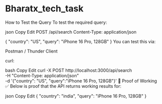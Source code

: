 # Bharatx_tech_task

How to Test the Query
To test the required query:

json
Copy
Edit
POST /api/search
Content-Type: application/json

{
  "country": "US",
  "query": "iPhone 16 Pro, 128GB"
}
You can test this via:

Postman / Thunder Client

curl:

bash
Copy
Edit
curl -X POST http://localhost:3000/api/search \
  -H "Content-Type: application/json" \
  -d '{"country": "US", "query":"iPhone 16 Pro, 128GB"}'
📸 Proof of Working
✅ Below is proof that the API returns working results for:

json
Copy
Edit
{ "country": "india", "query": "iPhone 16 Pro, 128GB" }
